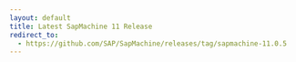 ```yaml
---
layout: default
title: Latest SapMachine 11 Release
redirect_to:
  - https://github.com/SAP/SapMachine/releases/tag/sapmachine-11.0.5
---
```


